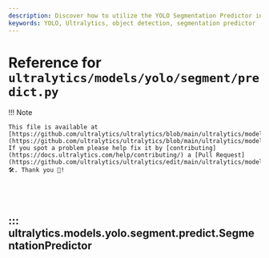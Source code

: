 ```yaml
---
description: Discover how to utilize the YOLO Segmentation Predictor in Ultralytics. Enhance your objects detection skills with us.
keywords: YOLO, Ultralytics, object detection, segmentation predictor
---
```


# Reference for `ultralytics/models/yolo/segment/predict.py`

!!! Note

    This file is available at [https://github.com/ultralytics/ultralytics/blob/main/ultralytics/models/yolo/segment/predict.py](https://github.com/ultralytics/ultralytics/blob/main/ultralytics/models/yolo/segment/predict.py). If you spot a problem please help fix it by [contributing](https://docs.ultralytics.com/help/contributing/) a [Pull Request](https://github.com/ultralytics/ultralytics/edit/main/ultralytics/models/yolo/segment/predict.py) 🛠️. Thank you 🙏!

<br><br>

## ::: ultralytics.models.yolo.segment.predict.SegmentationPredictor

<br><br>
